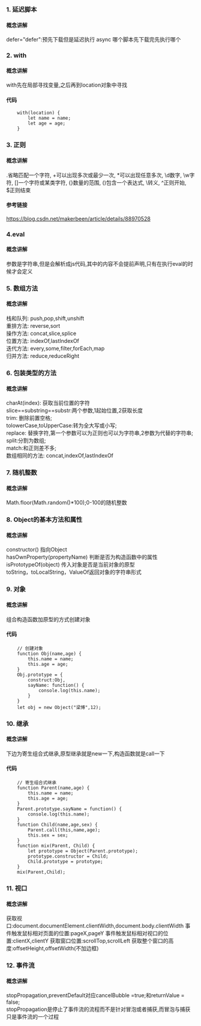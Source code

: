 ### 1. 延迟脚本
#### 概念讲解
defer="defer":预先下载但是延迟执行
async 哪个脚本先下载完先执行哪个
### 2. with
#### 概念讲解
with先在局部寻找变量,之后再到location对象中寻找
#### 代码
		with(location) {
			let name = name;
			let age = age;
		}
### 3. 正则
#### 概念讲解
.省略匹配一个字符, +可以出现多次或最少一次, *可以出现任意多次, \d数字, \w字符, []一个字符或某类字符, {}数量的范围,  ()包含一个表达式, \转义, ^正则开始, $正则结束
#### 参考链接
https://blog.csdn.net/makerbeen/article/details/88970528
### 4.eval
#### 概念讲解
参数是字符串,但是会解析成js代码,其中的内容不会提前声明,只有在执行eval的时候才会定义
### 5. 数组方法
#### 概念讲解
栈和队列: push,pop,shift,unshift  
重排方法: reverse,sort  
操作方法: concat,slice,splice  
位置方法: indexOf,lastIndexOf  
迭代方法: every,some,filter,forEach,map  
归并方法: reduce,reduceRight
### 6. 包装类型的方法
#### 概念讲解
charAt(index): 获取当前位置的字符  
slice==substring==substr:两个参数,1起始位置,2获取长度  
trim: 删除前置空格;  
tolowerCase,toUpperCase:转为全大写或小写;  
replace: 替换字符,第一个参数可以为正则也可以为字符串,2参数为代替的字符串;  
split:分割为数组;  
match:和正则差不多;  
数组相同的方法: concat,indexOf,lastIndexOf
### 7. 随机整数
#### 概念讲解
Math.floor(Math.random()*100);0-100的随机整数
### 8. Object的基本方法和属性
#### 概念讲解
constructor() 指向Object  
hasOwnProperty(propertyName) 判断是否为构造函数中的属性  
isPrototypeOf(object) 传入对象是否是当前对象的原型  
toString，toLocalString，ValueOf返回对象的字符串形式
### 9. 对象
#### 概念讲解
组合构造函数加原型的方式创建对象
#### 代码
		// 创建对象
		function Obj(name,age) {
			this.name = name;
			this.age = age;
		}
		Obj.prototype = {
			construct:Obj,
			sayName: function() {
				console.log(this.name);
			}
		}
		let obj = new Object("梁博",12);
	
### 10. 继承
#### 概念讲解
下边为寄生组合式继承,原型继承就是new一下,构造函数就是call一下
#### 代码
		// 寄生组合式继承
		function Parent(name,age) {
			this.name = name;
			this.age = age;
		}
		Parent.prototype.sayName = function() {
			console.log(this.name);
		} 
		function Child(name,age,sex) {
			Parent.call(this,name,age);
			this.sex = sex;
		}
		function mix(Parent, Child) {
			let prototype = Object(Parent.prototype);
			prototype.constructor = Child;
			Child.prototype = prototype;
		}
		mix(Parent,Child);

### 11. 视口
#### 概念讲解
获取视口:document.documentElement.clientWidth,document.body.clientWidth
事件触发鼠标相对页面的位置:pageX,pageY
事件触发鼠标相对视口的位置:clientX,clientY
获取窗口位置:scrollTop,scrollLeft
获取整个窗口的高度:offsetHeight,offsetWidth(不加边框)
### 12. 事件流
#### 概念讲解
stopPropagation,preventDefault对应cancelBubble =true;和returnValue = false;  
stopPropagation是停止了事件流的流程而不是针对冒泡或者捕获,而冒泡与捕获只是事件流的一个过程
